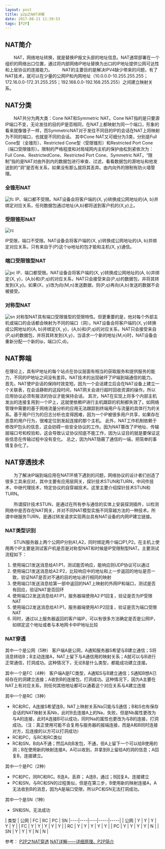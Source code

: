 ```yaml
---
layout: post
title: p2p之NAT详解
date: 2017-08-21 11:39:53
tags: [P2P]
---
```


## NAT简介

&emsp;&emsp;NAT，网络地址转换，就是替换IP报文头部的地址信息。NAT通常部署在一个组织的网络出口位置，通过将内部网络IP地址替换为出口的IP地址提供公网可达性和上层协议的连接能力。
&emsp;&emsp;NAT的主要目的是解决IPV4缺少带来的问题，有了NAT技术，就可以在少量的公网IP和内网地址（10.0.0.0-10.255.255.255；172.16.0.0-172.31.255.255；192.168.0.0-192.168.255.255）之间建立映射关系。

<!-- more -->

## NAT分类

&emsp;&emsp;NAT共分为两大类：Cone NAT和Symmetric NAT。Cone NAT指的是只要源IP端口不变，无论发往的目的IP是否相同，在NAT上都映射为同一个端口，形象的看来就像锥子一样，而SymmetricNAT对于发往不同目的IP的会话在NAT上将映射为不同的端口，也就是不同的会话。 其中Cone NAT又可细分为3类，分别是Full Cone型（全锥形）、Restricted Cone型（受限锥形）和Restricted Port Cone（端口受限锥形）。限制的严格程度和对局域网内主机的保护由松到紧依次为：Full Cone、RestrictedCone、Restricted Port Cone、Symmetric NAT。“限制”指的是NAT对由外到内的数据包进行审查、过滤，看看数据包的源地址和他发送到的“洞”是否有关系，如果没有那么就将其丢弃。由内向外的限制有防火墙管理。

### 全锥形NAT
![fc](http://mufool.qiniudn.com/p2pnat/fc.jpg)
IP、端口都不受限。NAT设备会将客户端的{X, y}转换成公网地址的{A, b}并绑定对应关系，任何数据包通过地址{A,b}都将送到客户机的{X,y}上。

### 受限锥形NAT
 ![rc](http://mufool.qiniudn.com/p2pnat/rc.jpg)
 
 IP受限，端口不受限。NAT设备会将客户端的{X, y}转换成公网地址的{A, b}并绑定对应关系，只有来自于{P}这个ip地址的包才能和主机{X, y}通信。

### 端口受限锥型NAT
![pc](http://mufool.qiniudn.com/p2pnat/pc.jpg)
IP、端口都受限。NAT设备会将客户端的{X, y}转换成公网地址的{A, b}并绑定{X, y}，{A,b}和{P,q}的对应关系，NAT只会接受来自{P,q}的数据包，并将其转发到{X,y}。如果{X，y}改为向{M,n}发送数据，则{P,q}再向{A,b}发送的数据不会被接受。

### 对称型NAT
 ![sn](http://mufool.qiniudn.com/p2pnat/sn.jpg)
对称型NAT具有端口受限锥型的受限特性。但更重要的是，他对每个外部主机或端口的会话都会映射为不同的端口（洞）。NAT设备会将客户端的{X, y}转换成公网地址的{A, b}并绑定{X, y}，{A,b}和{P,q}的对应关系，NAT只会接受来自{P,q}的数据包，并将其转发到{X,y}，当请求一个新的地址{M,n}时，NAT设备会重新分配一个新的ip，端口{C,d}。

## NAT弊端

在理论上，具有IP地址的每个站点在协议层面有相当的获取服务和提供服务的能力，不同的IP地址之间没有差异。NAT技术的出现破坏了IP端到端通信的能力。
首先，NAT使IP会话的保持时效变短。因为一个会话建立后会在NAT设备上建立一个关联表，在会话静默的这段时间，NAT网关会进行超时回收资源的操作。所以应用协议必须有报活的协议才能保持会话。
其次，NAT在实现上将多个内部主机发出的连接复用到一个IP上，这就使依赖IP进行主机跟踪的机制都失效了。如网络管理中需要的基于网络流量分析的应用无法跟踪到终端用户与流量的具体行为的关系。基于用户行为的日志分析也变得困难，因为一个IP被很多用户共享，如果存在恶意的用户行为，很难定位到发起连接的那个主机。
此外，NAT工作机制依赖于修改IP包头的信息，这会妨碍一些安全协议的工作。因为NAT篡改了IP地址、传输层端口号和校验和，这会导致认证协议彻底不能工作，因为认证目的就是要保证这些信息在传输过程中没有变化。
总之，因为NAT隐蔽了通信的一端，把简单的事情复杂化了。

## NAT穿透技术
&emsp;&emsp;为了解决IP端到端应用在NAT环境下遇到的问题，网络协议的设计者们创造了很多工具来应对，其中主要有应用层网关，探针技术STUN和TURN，中间件技术，中继代理技术，特定协议的自穿越技术。这里主要介绍探针技术STUN和TURN。

&emsp;&emsp;所谓探针技术STUN，是通过在所有参与通信的实体上安装探测插件，以检测网络中是否存在NAT网关，并对不同NAT模型实施不同穿越方法的一种技术。所谓中继服务TURN，是通过转发请求实现两台具有NAT设备的内网IP建立链接。

### NAT类型识别

&emsp;&emsp;STUN服务器上两个公网IP分别A1,A2，同时绑定两个端口P1,P2。在主机上使用两个IP主要是测试客户机是否是对称型NAT和时候是IP受限制型NAT。主要测试流程如下：
1. 使用端口1发送消息给A1:P1，测试能否响应，能响应则UDP协议可以通过
2. 使用端口1发送消息给A2:P2，比较响应中的地址和上一步返回的地址是否一致，验证NAT是否对不通的目的地址进行相同的映射
3. 使用端口1发送消息给第一部中返回的NAT上映射的外网IP和端口，测试是否有回应，验证NAT是否回环
4. 使用端口2发送消息给A1:P1，服务器端使用A2:P1回复，验证是否为IP受限NAT
5. 使用端口2发送消息给A1:P1，服务器端使用A1:P2回复，验证是否为端口受限NAT
6. 同时，通过以上服务器返回的客户端IP，可以有很多方法确定是否是公网IP，如绑定这个地址或者与本地网卡中IP地址比较

### NAT穿透

其中一个是公网（5种）
客户端A是公网，A通知服务器S希望与B建立通信；S将消息转给B；B主动连接A，NAT上留下与A通信用的映射关系；A就可以与B进行正常通信，打洞成功。这种情况下，无论B是什么类型，都能成功建立连接。

其中一个是FC（4种）
客户端A是FC类型，A通知S与B建立通信；S通知B想A已经存在的洞建立连接；A收到B的连接包，打洞成功。这种情况下，因为A主要在NAT上有对应关系，则任何其他地址都可以通着这个对应关系与A建立连接

其中一个是RC（3种）
- RC和RC，A连接S希望连B，NAT上映射关系Na只能与S通信；B和S也有保存会话的NAT映射关系Nb，此时B去连接A上的Na，失败，但是Nb属性更改为与A的连接，此时A连接B可以成功，同时Na的属性也更改为与B的连接，打洞成功。（注：真正使用可能不会复用与服务器的报端连接，而是A和B同时连接对方，后连接的以方可以打洞成功）
- RC和PC，与RC和RC类似
- RC和SN，B向A不通；然后A向B发包，不通，但A上留下一个可以给B使用的洞；B在使用新的映射连接A，A可以收到，并拿到B上留给A的洞的信息；A回复B，连接建立。

其中一个是PC（2种）
- PC和PC，同RC和RC。B连A，丢弃； A连B，通过；B回复A，连接建立
- PC和SN，与RC和SN的过程类似，但是在第三步，B使用新的映射连接A，A无法收到B的消息，因为A是端口受限，所以PC和SN无法打洞成功。

其中一个是SN（1种）
- SN和SN，无法成功


| 类型 | 公网 | FC | RC | PC | SN 
|----|----|----|-----|-----|
| 公网 | Y | Y | Y | Y | Y |
| FC | Y | Y | Y | Y | Y |
| RC | Y | Y | Y | Y | Y |
| PC | Y | Y | Y | Y | N |
| SN | Y | Y | Y | N | N |


参考：
[P2P之NAT穿透](https://www.slideshare.net/foxhengxing/p2pnat)
[NAT详解——详细原理、P2P简介](http://www.52im.net/thread-50-1-1.html)
